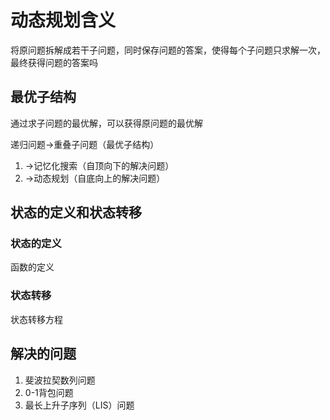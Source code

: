 # 动态规划含义
将原问题拆解成若干子问题，同时保存问题的答案，使得每个子问题只求解一次，最终获得问题的答案吗

## 最优子结构
通过求子问题的最优解，可以获得原问题的最优解

递归问题->重叠子问题（最优子结构）
1. ->记忆化搜索（自顶向下的解决问题）
2. ->动态规划（自底向上的解决问题）

## 状态的定义和状态转移

### 状态的定义
函数的定义
### 状态转移
状态转移方程


## 解决的问题
1. 斐波拉契数列问题
2. 0-1背包问题
3. 最长上升子序列（LIS）问题
